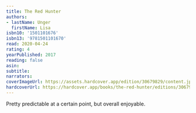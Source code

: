 ```yaml
---
title: The Red Hunter
authors:
- lastName: Unger
  firstName: Lisa
isbn10: '1501101676'
isbn13: '9781501101670'
read: 2020-04-24
rating: 4
yearPublished: 2017
reading: false
asin:
subtitle:
narrators:
coverImageUrl: https://assets.hardcover.app/edition/30679829/content.jpeg
hardcoverUrl: https://hardcover.app/books/the-red-hunter/editions/30679829
---
```

Pretty predictable at a certain point, but overall enjoyable.
